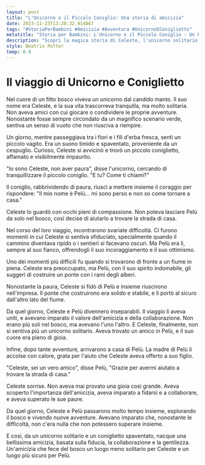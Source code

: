 ```yaml
---
layout: post
title: "L'Unicorno e il Piccolo Coniglio: Una storia di amicizia"
date: 2023-11-23T13:28:32.914867
tags: "#StoriaPerBambini #Amicizia #Avventura #UnicornoEConiglietto"
metatitle: "Storia per Bambini: L'Unicorno e il Piccolo Coniglio - Un Racconto di Amicizia | Migliori Storie per l'Infanzia"
description: "Scopri la magica storia di Celeste, l'unicorno solitario, e Pelù, il coniglietto spaventato. Un viaggio pieno di avventure nel cuore di un fitto bosco, dove imparano il valore dell'amicizia, della collaborazione e della gentilezza. Un racconto per bambini che insegna l'importanza di superare le paure insieme."
style: Beatrix Potter
temp: 0.9
---
```

# Il viaggio di Unicorno e Coniglietto
Nel cuore di un fitto bosco viveva un unicorno dal candido manto. Il suo nome era Celeste, e la sua vita trascorreva tranquilla, ma molto solitaria. Non aveva amici con cui giocare o condividere le proprie avventure. Nonostante fosse sempre circondato da un magnifico scenario verde, sentiva un senso di vuoto che non riusciva a riempire.

Un giorno, mentre passeggiava tra i fiori e i fili d'erba fresca, sentì un piccolo vagito. Era un suono timido e spaventato, proveniente da un cespuglio. Curioso, Celeste si avvicinò e trovò un piccolo coniglietto, affamato e visibilmente impaurito.

"Io sono Celeste, non aver paura", disse l'unicorno, cercando di tranquillizzare il piccolo coniglio. "E tu? Come ti chiami?"

Il coniglio, rabbrividendo di paura, riuscì a mettere insieme il coraggio per rispondere: "Il mio nome è Pelù... mi sono perso e non so come tornare a casa."

Celeste lo guardò con occhi pieni di compassione. Non poteva lasciare Pelù da solo nel bosco, così decise di aiutarlo a trovare la strada di casa.

Nel corso del loro viaggio, incontrarono svariate difficoltà. Ci furono momenti in cui Celeste si sentiva sfiduciato, specialmente quando il cammino diventava ripido o i sentieri si facevano oscuri. Ma Pelù era lì, sempre al suo fianco, offrendogli il suo incoraggiamento e il suo ottimismo.

Uno dei momenti più difficili fu quando si trovarono di fronte a un fiume in piena. Celeste era preoccupato, ma Pelù, con il suo spirito indomabile, gli suggerì di costruire un ponte con i rami degli alberi.

Nonostante la paura, Celeste si fidò di Pelù e insieme riuscirono nell'impresa. Il ponte che costruirono era solido e stabile, e li portò al sicuro dall'altro lato del fiume.

Da quel giorno, Celeste e Pelù divennero inseparabili. Il viaggio li aveva uniti, e avevano imparato il valore dell'amicizia e della collaborazione. Non erano più soli nel bosco, ma avevano l'uno l'altro. E Celeste, finalmente, non si sentiva più un unicorno solitario. Aveva trovato un amico in Pelù, e il suo cuore era pieno di gioia.

Infine, dopo tante avventure, arrivarono a casa di Pelù. La madre di Pelù li accolse con calore, grata per l'aiuto che Celeste aveva offerto a suo figlio.

"Celeste, sei un vero amico", disse Pelù, "Grazie per avermi aiutato a trovare la strada di casa."

Celeste sorrise. Non aveva mai provato una gioia così grande. Aveva scoperto l'importanza dell'amicizia, aveva imparato a fidarsi e a collaborare, e aveva superato le sue paure.

Da quel giorno, Celeste e Pelù passarono molto tempo insieme, esplorando il bosco e vivendo nuove avventure. Avevano imparato che, nonostante le difficoltà, non c'era nulla che non potessero superare insieme.

E così, da un unicorno solitario e un coniglietto spaventato, nacque una bellissima amicizia, basata sulla fiducia, la collaborazione e la gentilezza. Un'amicizia che fece del bosco un luogo meno solitario per Celeste e un luogo più sicuro per Pelù.

        